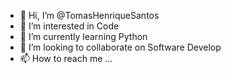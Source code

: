 - 👋 Hi, I’m @TomasHenriqueSantos
- 👀 I’m interested in Code
- 🌱 I’m currently learning Python
- 💞️ I’m looking to collaborate on Software Develop
- 📫 How to reach me ...

<!---
TomasHenriqueSantos/TomasHenriqueSantos is a ✨ special ✨ repository because its `README.md` (this file) appears on your GitHub profile.
You can click the Preview link to take a look at your changes.
--->
